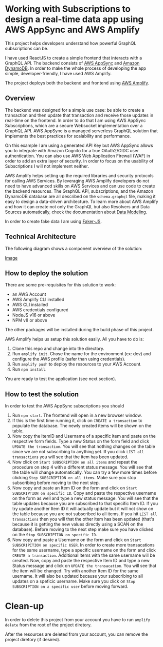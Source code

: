 # Working with Subscriptions to design a real-time data app using AWS AppSync and AWS Amplify

This project helps developers understand how powerful GraphQL subscriptions can be. 

I have used ReactJS to create a simple frontend that interacts with a GraphQL API. The backend consists of [AWS AppSync](https://aws.amazon.com/appsync/) and [Amazon DynamoDB](https://aws.amazon.com/dynamodb/). In order to make the whole process of developing the app simple, developer-friendly, I have used AWS Amplify. 

The project deploys both the backend and frontend using [AWS Amplify](https://aws.amazon.com/amplify/).

## Overview

The backend was designed for a simple use case: be able to create a transaction and then update that transaction and receive those updates in real-time on the frontend. In order to do that I am using AWS AppSync Subscriptions, which are a secure Websocket implementation over a GraphQL API. AWS AppSync is a managed serverless GraphQL solution that implements the best practices for scalability and performance. 

On this example I am using a generated API Key but AWS AppSync allows you to integrate with Amazon Cognito for a true OAuth2/OIDC user authentication. You can also use AWS Web Application Firewall (WAF) in order to add an extra layer of security. In order to focus on the usability of Subscriptions I will not implement neither.

AWS Amplify helps setting up the required libraries and security protocols for calling AWS Services. By leveraging AWS Amplify developers do not need to have advanced skills on AWS Services and can use code to create the backend resources. The GraphQL API, subscriptions, and the Amazon DynamoDB database are all described on the `schema.graphql` file, making it easy to design a data-driven architecture. To learn more about AWS Amplify and how it can create not only the GraphQL but also Resolvers and Data Sources automatically, check the documentation about [Data Modeling](https://docs.amplify.aws/cli/graphql/data-modeling/).

In order to create fake data I am using [Faker-JS](https://github.com/faker-js/faker).


## Technical Architecture 

The following diagram shows a component overview of the solution: 

[Image]()

## How to deploy the solution

There are some pre-requisites for this solution to work:

- an AWS Account
- AWS Amplify CLI installed
- AWS CLI installed
- AWS credentials configured
- NodeJS v16 or above
- NPM v8 or above

The other packages will be installed during the build phase of this project.

AWS Amplify helps us setup this solution easily. All you have to do is: 

1. Clone this repo and change into the directory.
2. Run `amplify init`. Chose the name for the environment (ex: dev) and configure the AWS profile (safer than using credentials).
3. Run `amplify push` to deploy the resources to your AWS Account.
4. Run `npm install`. 

You are ready to test the application (see next section).


## How to test the solution
In order to test the AWS AppSync subscriptions you should
1. Run `npm start`. The frontend will open in a new browser window.
2. If this is the first time running it, click on `CREATE a transaction` to populate the database. The newly created items will be shown on the table. 
3. Now copy the ItemID and Username of a specific item and paste on the respective form fields. Type a new Status on the form field and click `UPDATE the transaction`. You will see that nothing changes on the table since we are not subscribing to anything yet. If you click `LIST all transactions` you will see that the item has been updated.
4. Now click on `Start SUBSCRIPTION on all items` and repeat the procedure on step 4 with a different status message. You will see that the table will change automatically. You can try a few more times before clicking `Stop SUBSCRIPTION on all items`. Make sure you stop subscribing before moving to the next step.
5. Now copy and paste an Item ID on the form and click on `Start SUBSCRIPTION on specific ID`. Copy and paste the respective username on the form as well and type a new status message. You will see that the table updates because you are subscribed to that specific Item ID. If you try update another Item ID it will actually update but it will not show on the table because you are not subscribed to all items. If you hit `LIST all transactions` then you will that the other item has been updated (that's because it is getting the new values directly using a SCAN on the database). Before moving to the next step make sure you have clicked on the `Stop SUBSCRIPTION on specific ID`.
6. Now copy and paste a Username on the form and click on `Start SUBSCRIPITION on specific USER`. In order to create more transacations for the same username, type a specific username on the form and click `CREATE a transaction`. Additional items with the same username will be created. Now, copy and paste the respective Item ID and type a new Status message and click on `UPDATE the transacation`. You will see that the item will be changed. Try with another Item ID for the same username. It will also be updated because your subscribing to all updates on a speficic username. Make sure you click on `Stop SUBSCRIPTION on a specific user` before moving forward.

# Clean-up

In order to delete this project from your account you have to run `amplify delete` from the root of the project diretory. 

After the resources are deleted from your account, you can remove the project diretory (if desired).


